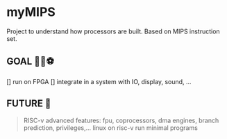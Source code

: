 # myMIPS

Project to understand how processors are built.
Based on MIPS instruction set.

## GOAL 👟💨⚽

[] run on FPGA
[] integrate in a system with IO, display, sound, ...

## FUTURE 🔮

> RISC-v
> advanced features: fpu, coprocessors, dma engines, branch prediction, privileges,...
> linux on risc-v
> run minimal programs
